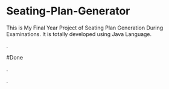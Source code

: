 # Seating-Plan-Generator

This is My Final Year Project of Seating Plan Generation During Examinations. It is totally developed using Java Language.








































































































.





















































#Done










































































































.




































































































































































































































































































































































































































































































.






































